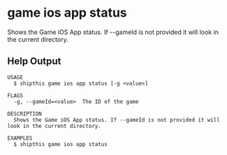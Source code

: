# game ios app status

Shows the Game iOS App status. If --gameId is not provided it will look in the current directory.

## Help Output
```
USAGE
  $ shipthis game ios app status [-g <value>]

FLAGS
  -g, --gameId=<value>  The ID of the game

DESCRIPTION
  Shows the Game iOS App status. If --gameId is not provided it will look in the current directory.

EXAMPLES
  $ shipthis game ios app status
```